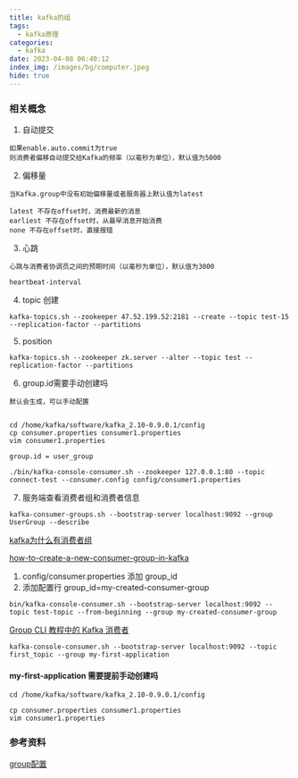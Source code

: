 ```yaml
---
title: kafka的组
tags:
  - kafka原理
categories:
  - kafka
date: 2023-04-08 06:40:12
index_img: /images/bg/computer.jpeg
hide: true
---
```


### 相关概念

1. 自动提交

```
如果enable.auto.commit为true
则消费者偏移自动提交给Kafka的频率（以毫秒为单位），默认值为5000
```

2. 偏移量

```
当Kafka.group中没有初始偏移量或者服务器上默认值为latest

latest 不存在offset时，消费最新的消息
earliest 不存在offset时，从最早消息开始消费
none 不存在offset时，直接报错
```

3. 心跳

```
心跳与消费者协调员之间的预期时间（以毫秒为单位），默认值为3000

heartbeat-interval
```

4. topic 创建
```
kafka-topics.sh --zookeeper 47.52.199.52:2181 --create --topic test-15 --replication-factor --partitions
```

5. position
```
kafka-topics.sh --zookeeper zk.server --alter --topic test --replication-factor --partitions
```

6. group.id需要手动创建吗

```
默认会生成，可以手动配置


cd /home/kafka/software/kafka_2.10-0.9.0.1/config
cp consumer.properties consumer1.properties
vim consumer1.properties

group.id = user_group
```
```
./bin/kafka-console-consumer.sh --zookeeper 127.0.0.1:80 --topic connect-test --consumer.config config/consumer1.properties
```

7. 服务端查看消费者组和消费者信息
```
kafka-consumer-groups.sh --bootstrap-server localhost:9092 --group UserGroup --describe
```

[kafka为什么有消费者组](https://cloud.tencent.com/developer/article/1540509)

[how-to-create-a-new-consumer-group-in-kafka](https://stackoverflow.com/questions/61770993/how-to-create-a-new-consumer-group-in-kafka)

1. config/consumer.properties 添加 group_id
2. 添加配置行 group_id=my-created-consumer-group
```
bin/kafka-console-consumer.sh --bootstrap-server localhost:9092 --topic test-topic --from-beginning --group my-created-consumer-group
```

[Group CLI 教程中的 Kafka 消费者](https://www.conduktor.io/kafka/kafka-consumers-in-group-cli-tutorial)

```
kafka-console-consumer.sh --bootstrap-server localhost:9092 --topic first_topic --group my-first-application 
```

#### my-first-application 需要提前手动创建吗

```
cd /home/kafka/software/kafka_2.10-0.9.0.1/config

cp consumer.properties consumer1.properties
vim consumer1.properties
```

### 参考资料

[group配置](https://www.csdn.net/tags/MtjaQg0sODkzNjEtYmxvZwO0O0OO0O0O.html)